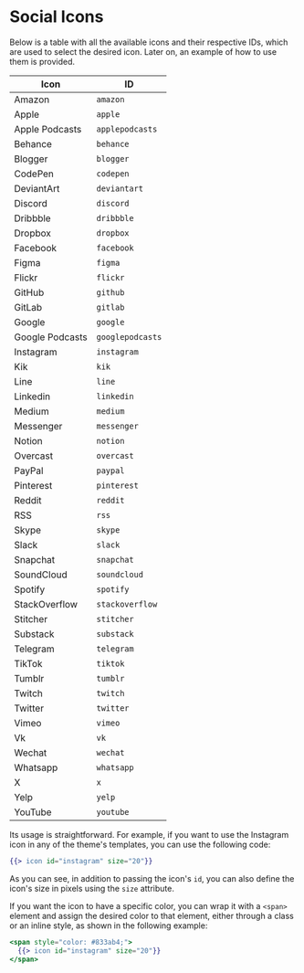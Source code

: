 # Social Icons

Below is a table with all the available icons and their respective IDs, which are used to select the desired icon. Later on, an example of how to use them is provided.

| Icon  |    ID    |
| -------- | --------------- |
| Amazon | `amazon` |
| Apple | `apple` |
| Apple Podcasts | `applepodcasts` |
| Behance | `behance` |
| Blogger | `blogger` |
| CodePen | `codepen` |
| DeviantArt | `deviantart` |
| Discord | `discord` |
| Dribbble | `dribbble` |
| Dropbox | `dropbox` |
| Facebook | `facebook` |
| Figma | `figma` |
| Flickr | `flickr` |
| GitHub | `github` |
| GitLab | `gitlab` |
| Google | `google` |
| Google Podcasts | `googlepodcasts` |
| Instagram | `instagram` |
| Kik | `kik` |
| Line | `line` |
| Linkedin | `linkedin` |
| Medium | `medium` |
| Messenger | `messenger` |
| Notion | `notion` |
| Overcast | `overcast` |
| PayPal | `paypal` |
| Pinterest | `pinterest` |
| Reddit | `reddit` |
| RSS | `rss` |
| Skype | `skype` |
| Slack | `slack` |
| Snapchat | `snapchat` |
| SoundCloud | `soundcloud` |
| Spotify | `spotify` |
| StackOverflow | `stackoverflow` |
| Stitcher | `stitcher` |
| Substack | `substack` |
| Telegram | `telegram` |
| TikTok | `tiktok` |
| Tumblr | `tumblr` |
| Twitch | `twitch` |
| Twitter | `twitter` |
| Vimeo | `vimeo` |
| Vk | `vk` |
| Wechat | `wechat` |
| Whatsapp | `whatsapp` |
| X | `x` |
| Yelp | `yelp` |
| YouTube | `youtube` |

Its usage is straightforward. For example, if you want to use the Instagram icon in any of the theme's templates, you can use the following code:

```hbs
{{> icon id="instagram" size="20"}}
```

As you can see, in addition to passing the icon's `id`, you can also define the icon's size in pixels using the `size` attribute.

If you want the icon to have a specific color, you can wrap it with a `<span>` element and assign the desired color to that element, either through a class or an inline style, as shown in the following example:

```hbs
<span style="color: #833ab4;">
  {{> icon id="instagram" size="20"}}
</span>
```
